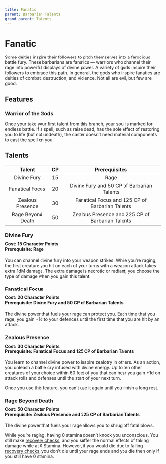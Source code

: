 ```yaml
---
title: Fanatic
parent: Barbarian Talents
grand_parent: Talents
---
```


# Fanatic
Some deities inspire their followers to pitch themselves into a ferocious battle fury. These barbarians are fanatics — warriors who channel their rage into powerful displays of divine power. A variety of gods inspire their followers to embrace this path. In general, the gods who inspire fanatics are deities of combat, destruction, and violence. Not all are evil, but few are good.

## Features

### Warrior of the Gods
Once your take your first talent from this branch, your soul is marked for endless battle. If a spell, such as raise dead, has the sole effect of restoring you to life (but not undeath), the caster doesn’t need material components to cast the spell on you.

## Talents

| Talent | CP | Prerequisites |
|:------:|:--:|:-------------:|
| Divine Fury | 15  | Rage |
| Fanatical Focus | 20 | Divine Fury and 50 CP of Barbarian Talents |
| Zealous Presence | 30 | Fanatical Focus and 125 CP of Barbarian Talents |
| Rage Beyond Death | 50 | Zealous Presence and 225 CP of Barbarian Talents |

### Divine Fury

<div style="margin-top:-10px;"></div>

#### **Cost:** 15 Character Points<br>**Prerequisite:** Rage
You can channel divine fury into your weapon strikes. While you’re raging, the first creature you hit on each of your turns with a weapon attack takes extra 1dM damage. The extra damage is necrotic or radiant; you choose the type of damage when you gain this talent.

### Fanatical Focus

<div style="margin-top:-10px;"></div>

#### **Cost:** 20 Character Points<br>**Prerequisite:** Divine Fury and 50 CP of Barbarian Talents
The divine power that fuels your rage can protect you. Each time that you rage, you gain +1d to your defences until the first time that you are hit by an attack.

### Zealous Presence

<div style="margin-top:-10px;"></div>

#### **Cost:** 30 Character Points<br>**Prerequisite:** Fanatical Focus and 125 CP of Barbarian Talents
You learn to channel divine power to inspire zealotry in others. As an action, you unleash a battle cry infused with divine energy. Up to ten other creatures of your choice within 60 feet of you that can hear you gain +1d on attack rolls and defenses until the start of your next turn.

Once you use this feature, you can’t use it again until you finish a long rest.

### Rage Beyond Death

<div style="margin-top:-10px;"></div>

#### **Cost:** 50 Character Points<br>**Prerequisite:** Zealous Presence and 225 CP of Barbarian Talents
The divine power that fuels your rage allows you to shrug off fatal blows.

While you’re raging, having 0 stamina doesn’t knock you unconscious. You still make [recovery checks](https://stormchaserroleplaying.com/stormchaserRPG/General/Stamina/Recovery/#recovery-checks), and you suffer the normal effects of taking damage while at 0 Stamina. However, if you would die due to failing [recovery checks](https://stormchaserroleplaying.com/stormchaserRPG/General/Stamina/Recovery/#recovery-checks), you don’t die until your rage ends and you die then only if you still have 0 stamina.
